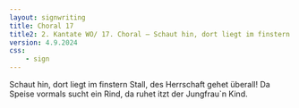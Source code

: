 ```yaml
---
layout: signwriting
title: Choral 17
title2: 2. Kantate WO/ 17. Choral – Schaut hin, dort liegt im finstern Stall
version: 4.9.2024
css:
    - sign
---
```


<!--
https://www.signbank.org/signpuddle2.0/searchword.php
https://www.sutton-signwriting.io/signma
-->


Schaut hin, dort liegt im finstern Stall,
des Herrschaft gehet überall!
Da Speise vormals sucht ein Rind,
da ruhet itzt der Jungfrau`n Kind.


